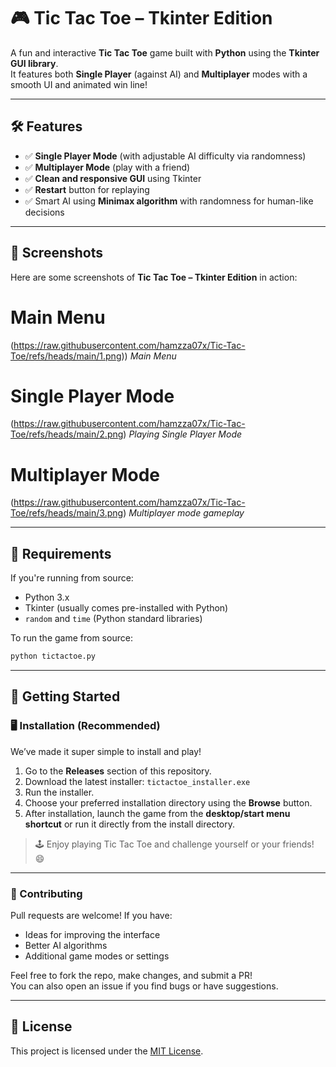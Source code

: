# 🎮 Tic Tac Toe – Tkinter Edition

A fun and interactive **Tic Tac Toe** game built with **Python** using the **Tkinter GUI library**.  
It features both **Single Player** (against AI) and **Multiplayer** modes with a smooth UI and animated win line!

---

## 🛠 Features

- ✅ **Single Player Mode** (with adjustable AI difficulty via randomness)
- ✅ **Multiplayer Mode** (play with a friend)
- ✅ **Clean and responsive GUI** using Tkinter
- ✅ **Restart** button for replaying
- ✅ Smart AI using **Minimax algorithm** with randomness for human-like decisions

---

## 📸 Screenshots
Here are some screenshots of **Tic Tac Toe – Tkinter Edition** in action:

# Main Menu
(https://raw.githubusercontent.com/hamzza07x/Tic-Tac-Toe/refs/heads/main/1.png))
*Main Menu*

# Single Player Mode
(https://raw.githubusercontent.com/hamzza07x/Tic-Tac-Toe/refs/heads/main/2.png)
*Playing Single Player Mode*

# Multiplayer Mode
(https://raw.githubusercontent.com/hamzza07x/Tic-Tac-Toe/refs/heads/main/3.png)
*Multiplayer mode gameplay*

---

## 🧪 Requirements

If you're running from source:

- Python 3.x
- Tkinter (usually comes pre-installed with Python)
- `random` and `time` (Python standard libraries)

To run the game from source:

```bash
python tictactoe.py
```

---

## 🚀 Getting Started

### 🖥️ Installation (Recommended)

We’ve made it super simple to install and play!

1. Go to the **Releases** section of this repository.
2. Download the latest installer: `tictactoe_installer.exe`
3. Run the installer.
4. Choose your preferred installation directory using the **Browse** button.
5. After installation, launch the game from the **desktop/start menu shortcut** or run it directly from the install directory.

> 🕹️ Enjoy playing Tic Tac Toe and challenge yourself or your friends! 😄

---

### 🤝 Contributing

Pull requests are welcome! If you have:

- Ideas for improving the interface
- Better AI algorithms
- Additional game modes or settings

Feel free to fork the repo, make changes, and submit a PR!  
You can also open an issue if you find bugs or have suggestions.

---

## 📜 License

This project is licensed under the [MIT License](LICENSE).

